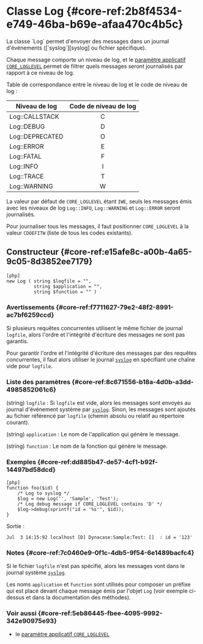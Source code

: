 # Classe Log {#core-ref:2b8f4534-e749-46ba-b69e-afaa470c4b5c}

<div markdown="1" class="short-description">
La classe `Log` permet d'envoyer des messages dans un journal d'événements
([`syslog`][syslog] ou fichier spécifique).
</div>

Chaque message comporte un niveau de log, et le [paramètre applicatif
`CORE_LOGLEVEL`][CORE_LOGLEVEL] permet de filtrer quels messages seront
journalisés par rapport à ce niveau de log.

Table de correspondance entre le niveau de log et le code de niveau de log :

| Niveau de log    | Code de niveau de log |
| ---------------- | :-------------------: |
| Log::CALLSTACK   | C                     |
| Log::DEBUG       | D                     |
| Log::DEPRECATED  | O                     |
| Log::ERROR       | E                     |
| Log::FATAL       | F                     |
| Log::INFO        | I                     |
| Log::TRACE       | T                     |
| Log::WARNING     | W                     |

La valeur par défaut de `CORE_LOGLEVEL` étant `IWE`, seuls les messages émis
avec les niveaux de log `Log::INFO`, `Log::WARNING` et `Log::ERROR` seront
journalisés.

Pour journaliser tous les messages, il faut positionner `CORE_LOGLEVEL` à la
valeur `CDOEFITW` (liste de tous les codes existants).

## Constructeur {#core-ref:e15afe8c-a00b-4a65-9c05-8d3852ee7179}

    [php]
    new Log ( string $logfile = "",
              string $application = "",
              string $function = "" )

### Avertissements {#core-ref:f7711627-79e2-48f2-8991-ac7bf6259ccd}

Si plusieurs requêtes concurrentes utilisent le même fichier de journal
`logfile`, alors l'ordre et l'intégrité d'écriture des messages ne sont pas
garantis.

Pour garantir l'ordre et l'intégrité d'écriture des messages par des requêtes
concurrentes, il faut alors utiliser le journal [`syslog`][syslog] en spécifiant
une chaîne vide pour `logfile`.

### Liste des paramètres {#core-ref:8c671556-b18a-4d0b-a3dd-4985852061c6}

(string) `logfile`
:   Si `logfile` est vide, alors les messages sont envoyés au journal
    d'événement système par [`syslog`][syslog]. Sinon, les messages sont
    ajoutés au fichier référencé par `logfile` (chemin absolu ou relatif au
    répertoire courant).

(string) `application`
:   Le nom de l'application qui génère le message.

(string) `function`
:   Le nom de la fonction qui génère le message.

### Exemples {#core-ref:dd885b47-de57-4cf1-b92f-14497bd58dcd}

    [php]
    function foo($id) {
        /* Log to syslog */
        $log = new Log('', 'Sample', 'Test');
        /* Log debug message if CORE_LOGLEVEL contains 'D' */
        $log->debug(sprintf("id = '%s'", $id));
    }

Sortie :

    Jul  3 14:15:92 localhost [D] Dynacase:Sample:Test: []  : id = '123'

### Notes {#core-ref:7c0460e9-0f1c-4db5-9f54-6e1489bacfc4}

Si le fichier `logfile` n'est pas spécifié, alors les messages vont dans le
journal système [`syslog`][syslog].

Les noms `application` et `function` sont utilisés pour composer un préfixe qui
est placé devant chaque message émis par l'objet `Log` (voir exemple ci-dessus
et dans la documentation des méthodes).

### Voir aussi {#core-ref:5eb86445-fbee-4095-9992-342e90975e93}

-   le [paramètre applicatif `CORE_LOGLEVEL`][CORE_LOGLEVEL]

<!-- links -->
[syslog]: http://en.wikipedia.org/wiki/Syslog
[CORE_LOGLEVEL]: #core-ref:c579e530-ebfd-442b-9c25-886f19507931